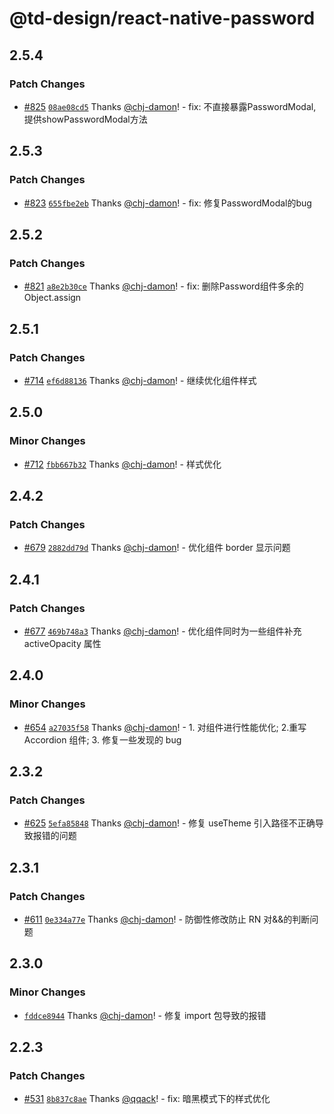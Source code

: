 # @td-design/react-native-password

## 2.5.4

### Patch Changes

- [#825](https://github.com/thundersdata-frontend/td-design/pull/825) [`08ae08cd5`](https://github.com/thundersdata-frontend/td-design/commit/08ae08cd56a6510983b9fa5f4566569fea08ff05) Thanks [@chj-damon](https://github.com/chj-damon)! - fix: 不直接暴露PasswordModal,提供showPasswordModal方法

## 2.5.3

### Patch Changes

- [#823](https://github.com/thundersdata-frontend/td-design/pull/823) [`655fbe2eb`](https://github.com/thundersdata-frontend/td-design/commit/655fbe2ebdb3fe73b5ce632da766d0b06b817a4d) Thanks [@chj-damon](https://github.com/chj-damon)! - fix: 修复PasswordModal的bug

## 2.5.2

### Patch Changes

- [#821](https://github.com/thundersdata-frontend/td-design/pull/821) [`a8e2b30ce`](https://github.com/thundersdata-frontend/td-design/commit/a8e2b30ce3a34ab1404a6b741073487857d5e9c6) Thanks [@chj-damon](https://github.com/chj-damon)! - fix: 删除Password组件多余的Object.assign

## 2.5.1

### Patch Changes

- [#714](https://github.com/thundersdata-frontend/td-design/pull/714) [`ef6d88136`](https://github.com/thundersdata-frontend/td-design/commit/ef6d88136421ea13b19b11730f94b589047c5a8b) Thanks [@chj-damon](https://github.com/chj-damon)! - 继续优化组件样式

## 2.5.0

### Minor Changes

- [#712](https://github.com/thundersdata-frontend/td-design/pull/712) [`fbb667b32`](https://github.com/thundersdata-frontend/td-design/commit/fbb667b32019f5d0436ff2093ad52ffd0a95b641) Thanks [@chj-damon](https://github.com/chj-damon)! - 样式优化

## 2.4.2

### Patch Changes

- [#679](https://github.com/thundersdata-frontend/td-design/pull/679) [`2882dd79d`](https://github.com/thundersdata-frontend/td-design/commit/2882dd79d2589d6871ed388c18cbbfc8c56b220d) Thanks [@chj-damon](https://github.com/chj-damon)! - 优化组件 border 显示问题

## 2.4.1

### Patch Changes

- [#677](https://github.com/thundersdata-frontend/td-design/pull/677) [`469b748a3`](https://github.com/thundersdata-frontend/td-design/commit/469b748a33b288afc288be969a193eae0e2f6d13) Thanks [@chj-damon](https://github.com/chj-damon)! - 优化组件同时为一些组件补充 activeOpacity 属性

## 2.4.0

### Minor Changes

- [#654](https://github.com/thundersdata-frontend/td-design/pull/654) [`a27035f58`](https://github.com/thundersdata-frontend/td-design/commit/a27035f58266c625742c9d03171cedbb913ac199) Thanks [@chj-damon](https://github.com/chj-damon)! - 1. 对组件进行性能优化; 2.重写 Accordion 组件; 3. 修复一些发现的 bug

## 2.3.2

### Patch Changes

- [#625](https://github.com/thundersdata-frontend/td-design/pull/625) [`5efa85848`](https://github.com/thundersdata-frontend/td-design/commit/5efa858485f78542b293404baa504e11182830bb) Thanks [@chj-damon](https://github.com/chj-damon)! - 修复 useTheme 引入路径不正确导致报错的问题

## 2.3.1

### Patch Changes

- [#611](https://github.com/thundersdata-frontend/td-design/pull/611) [`0e334a77e`](https://github.com/thundersdata-frontend/td-design/commit/0e334a77e7cbf25a446f962e90d8645f5dfafa4b) Thanks [@chj-damon](https://github.com/chj-damon)! - 防御性修改防止 RN 对&&的判断问题

## 2.3.0

### Minor Changes

- [`fddce8944`](https://github.com/thundersdata-frontend/td-design/commit/fddce89444ff649bd9c086cd75a9d351a847dd70) Thanks [@chj-damon](https://github.com/chj-damon)! - 修复 import 包导致的报错

## 2.2.3

### Patch Changes

- [#531](https://github.com/thundersdata-frontend/td-design/pull/531) [`8b837c8ae`](https://github.com/thundersdata-frontend/td-design/commit/8b837c8aeb2133b74f2f168077d7ebe2edabe652) Thanks [@qqack](https://github.com/qqack)! - fix: 暗黑模式下的样式优化
